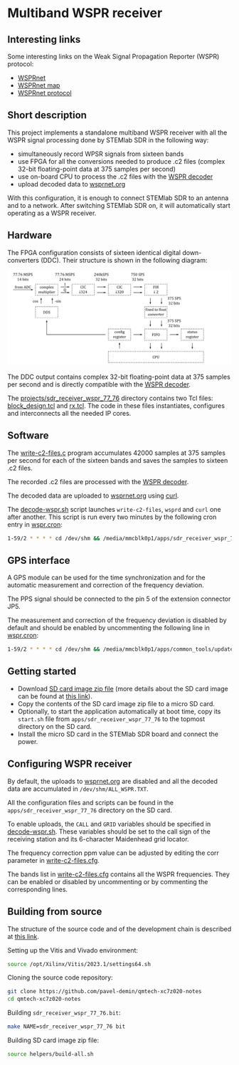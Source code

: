 # Multiband WSPR receiver

## Interesting links

Some interesting links on the Weak Signal Propagation Reporter (WSPR) protocol:

- [WSPRnet](https://wsprnet.org)
- [WSPRnet map](https://wsprnet.org/drupal/wsprnet/map)
- [WSPRnet protocol](https://wsprnet.org/automate.txt)

## Short description

This project implements a standalone multiband WSPR receiver with all the WSPR signal processing done by STEMlab SDR in the following way:

- simultaneously record WPSR signals from sixteen bands
- use FPGA for all the conversions needed to produce .c2 files (complex 32-bit floating-point data at 375 samples per second)
- use on-board CPU to process the .c2 files with the [WSPR decoder](https://github.com/pavel-demin/wsprd)
- upload decoded data to [wsprnet.org](https://wsprnet.org)

With this configuration, it is enough to connect STEMlab SDR to an antenna and to a network. After switching STEMlab SDR on, it will automatically start operating as a WSPR receiver.

## Hardware

The FPGA configuration consists of sixteen identical digital down-converters (DDC). Their structure is shown in the following diagram:

![WSPR receiver](/img/sdr-receiver-wspr-77-76.png)

The DDC output contains complex 32-bit floating-point data at 375 samples per second and is directly compatible with the [WSPR decoder](https://github.com/pavel-demin/wsprd).

The [projects/sdr_receiver_wspr_77_76](https://github.com/pavel-demin/qmtech-xc7z020-notes/tree/main/projects/sdr_receiver_wspr_77_76) directory contains two Tcl files: [block_design.tcl](https://github.com/pavel-demin/qmtech-xc7z020-notes/blob/main/projects/sdr_receiver_wspr_77_76/block_design.tcl) and [rx.tcl](https://github.com/pavel-demin/qmtech-xc7z020-notes/blob/main/projects/sdr_receiver_wspr_77_76/rx.tcl). The code in these files instantiates, configures and interconnects all the needed IP cores.

## Software

The [write-c2-files.c](https://github.com/pavel-demin/qmtech-xc7z020-notes/tree/main/projects/sdr_receiver_wspr_77_76/app/write-c2-files.c) program accumulates 42000 samples at 375 samples per second for each of the sixteen bands and saves the samples to sixteen .c2 files.

The recorded .c2 files are processed with the [WSPR decoder](https://github.com/pavel-demin/wsprd).

The decoded data are uploaded to [wsprnet.org](https://wsprnet.org) using [curl](https://curl.haxx.se).

The [decode-wspr.sh](https://github.com/pavel-demin/qmtech-xc7z020-notes/tree/main/projects/sdr_receiver_wspr_77_76/app/decode-wspr.sh) script launches `write-c2-files`, `wsprd` and `curl` one after another. This script is run every two minutes by the following cron entry in [wspr.cron](https://github.com/pavel-demin/qmtech-xc7z020-notes/tree/main/projects/sdr_receiver_wspr_77_76/app/wspr.cron):

```bash
1-59/2 * * * * cd /dev/shm && /media/mmcblk0p1/apps/sdr_receiver_wspr_77_76/decode-wspr.sh >> decode-wspr.log 2>&1 &
```

## GPS interface

A GPS module can be used for the time synchronization and for the automatic measurement and correction of the frequency deviation.

The PPS signal should be connected to the pin 5 of the extension connector JP5.

The measurement and correction of the frequency deviation is disabled by default and should be enabled by uncommenting the following line in [wspr.cron](https://github.com/pavel-demin/qmtech-xc7z020-notes/tree/main/projects/sdr_receiver_wspr_77_76/app/wspr.cron):

```bash
1-59/2 * * * * cd /dev/shm && /media/mmcblk0p1/apps/common_tools/update-corr.sh 77.76 >> update-corr.log 2>&1 &
```

## Getting started

- Download [SD card image zip file](release_image) (more details about the SD card image can be found at [this link](/alpine/)).
- Copy the contents of the SD card image zip file to a micro SD card.
- Optionally, to start the application automatically at boot time, copy its `start.sh` file from `apps/sdr_receiver_wspr_77_76` to the topmost directory on the SD card.
- Install the micro SD card in the STEMlab SDR board and connect the power.

## Configuring WSPR receiver

By default, the uploads to [wsprnet.org](https://wsprnet.org) are disabled and all the decoded data are accumulated in `/dev/shm/ALL_WSPR.TXT`.

All the configuration files and scripts can be found in the `apps/sdr_receiver_wspr_77_76` directory on the SD card.

To enable uploads, the `CALL` and `GRID` variables should be specified in [decode-wspr.sh](https://github.com/pavel-demin/qmtech-xc7z020-notes/tree/main/projects/sdr_receiver_wspr_77_76/app/decode-wspr.sh#L4-L5). These variables should be set to the call sign of the receiving station and its 6-character Maidenhead grid locator.

The frequency correction ppm value can be adjusted by editing the corr parameter in [write-c2-files.cfg](https://github.com/pavel-demin/qmtech-xc7z020-notes/tree/main/projects/sdr_receiver_wspr_77_76/app/write-c2-files.cfg).

The bands list in [write-c2-files.cfg](https://github.com/pavel-demin/qmtech-xc7z020-notes/tree/main/projects/sdr_receiver_wspr_77_76/app/write-c2-files.cfg) contains all the WSPR frequencies. They can be enabled or disabled by uncommenting or by commenting the corresponding lines.

## Building from source

The structure of the source code and of the development chain is described at [this link](/led-blinker-77-76/).

Setting up the Vitis and Vivado environment:

```bash
source /opt/Xilinx/Vitis/2023.1/settings64.sh
```

Cloning the source code repository:

```bash
git clone https://github.com/pavel-demin/qmtech-xc7z020-notes
cd qmtech-xc7z020-notes
```

Building `sdr_receiver_wspr_77_76.bit`:

```bash
make NAME=sdr_receiver_wspr_77_76 bit
```

Building SD card image zip file:

```bash
source helpers/build-all.sh
```
